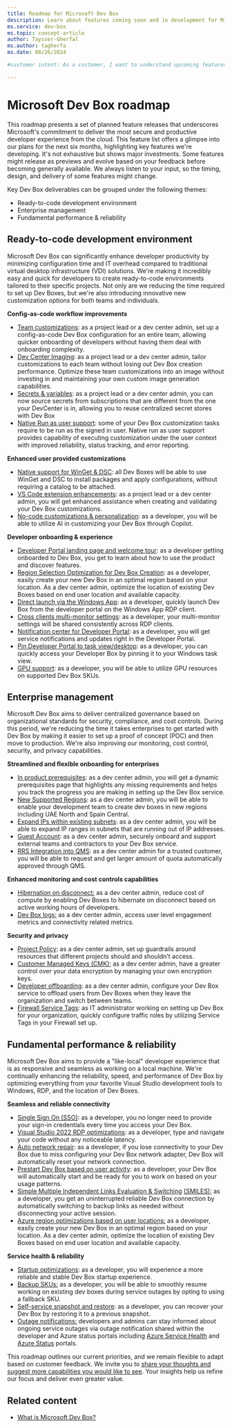 ```yaml
---
title: Roadmap for Microsoft Dev Box
description: Learn about features coming soon and in development for Microsoft Dev Box.
ms.service: dev-box
ms.topic: concept-article
author: Taysser-Gherfal
ms.author: tagherfa
ms.date: 08/26/2024

#customer intent: As a customer, I want to understand upcoming features and enhancements in Microsoft Dev Box so that I can plan and optimize development and deployment strategies.

---
```

# Microsoft Dev Box roadmap

This roadmap presents a set of planned feature releases that underscores Microsoft's commitment to deliver the most secure and productive developer experience from the cloud. This feature list offers a glimpse into our plans for the next six months, highlighting key features we're developing. It's not exhaustive but shows major investments. Some features might release as previews and evolve based on your feedback before becoming generally available. We always listen to your input, so the timing, design, and delivery of some features might change.

Key Dev Box deliverables can be grouped under the following themes:

- Ready-to-code development environment
- Enterprise management
- Fundamental performance & reliability  

## Ready-to-code development environment

Microsoft Dev Box can significantly enhance developer productivity by minimizing configuration time and IT overhead compared to traditional virtual desktop infrastructure (VDI) solutions. We're making it incredibly easy and quick for developers to create ready-to-code environments tailored to their specific projects. Not only are we reducing the time required to set up Dev Boxes, but we're also introducing innovative new customization options for both teams and individuals.

**Config-as-code workflow improvements**

- [Team customizations](https://developercommunity.visualstudio.com/t/Share-customization-files-across-my-team/10729596?sort=newest): as a project lead or a dev center admin, set up a config-as-code Dev Box configuration for an entire team, allowing quicker onboarding of developers without having them deal with onboarding complexity.
- [Dev Center Imaging](https://developercommunity.visualstudio.com/t/Speed-up-Dev-Box-customization-using-a-c/10729598): as a project lead or a dev center admin, tailor customizations to each team without losing out Dev Box creation performance. Optimize these team customizations into an image without investing in and maintaining your own custom image generation capabilities. 
- [Secrets & variables](https://developercommunity.visualstudio.com/t/Customization-YAMLs:-Use-secrets-from-a/10729608?sort=newest): as a project lead or a dev center admin, you can now source secrets from subscriptions that are different from the one your DevCenter is in, allowing you to reuse centralized secret stores with Dev Box
- [Native Run as user support](https://developercommunity.visualstudio.com/t/Improve-run-as-user-support-for-Dev-Box/10719951): some of your Dev Box customization tasks require to be run as the signed in user. Native run as user support provides capability of executing customization under the user context with improved reliability, status tracking, and error reporting. 

**Enhanced user provided customizations**

- [Native support for WinGet & DSC](https://developercommunity.visualstudio.com/t/I-would-like-my-Dev-Box-to-run-Winget-an/10719983): all Dev Boxes will be able to use WinGet and DSC to install packages and apply configurations, without requiring a catalog to be attached.
- [VS Code extension enhancements](https://marketplace.visualstudio.com/items?itemName=DevCenter.ms-devbox): as a project lead or a dev center admin, you will get enhanced assistance when creating and validating your Dev Box customizations.
- [No-code customizations & personalization](https://developercommunity.visualstudio.com/t/I-would-like-to-use-Dev-Box-customizatio/10719976): as a developer, you will be able to utilize AI in customizing your Dev Box through Copilot.

**Developer onboarding & experience**

- [Developer Portal landing page and welcome tour](https://developercommunity.microsoft.com/t/Developer-Portal-landing-page-and-welcom/10720999): as a developer getting onboarded to Dev Box, you get to learn about how to use the product and discover features.
- [Region Selection Optimization for Dev Box Creation](): as a developer, easily create your new Dev Box in an optimal region based on your location. As a dev center admin, optimize the location of existing Dev Boxes based on end user location and available capacity.
- [Direct launch via the Windows App](): as a developer, quickly launch Dev Box from the developer portal on the Windows App RDP client.
- [Cross clients multi-monitor settings](): as a developer, your multi-monitor settings will be shared consistently across RDP clients.
- [Notification center for Developer Portal](): as a developer, you will get service notifications and updates right in the Developer Portal.
- [Pin Developer Portal to task view/desktop](https://developercommunity.visualstudio.com/t/Ping-to-task-view-is-not-quite-working-f/10719957): as a developer, you can quickly access your Developer Box by pinning it to your Windows task view.
- [GPU support](https://developercommunity.visualstudio.com/t/Siemens-Healthineers-When-Dev-Box-will/10282265): as a developer, you will be able to utilize GPU resources on supported Dev Box SKUs. 

## Enterprise management

Microsoft Dev Box aims to deliver centralized governance based on organizational standards for security, compliance, and cost controls. During this period, we're reducing the time it takes enterprises to get started with Dev Box by making it easier to set up a proof of concept (POC) and then move to production. We're also improving our monitoring, cost control, security, and privacy capabilities.

**Streamlined and flexible onboarding for enterprises**

- [In product prerequisites](): as a dev center admin, you will get a dynamic prerequisites page that highlights any missing requirements and helps you track the progress you are making in setting up the Dev Box service.
- [New Supported Regions](): as a dev center admin, you will be able to enable your development team to create dev boxes in new regions including UAE North and Spain Central.
- [Expand IPs within existing subnets](): as a dev center admin, you will be able to expand IP ranges in subnets that are running out of IP addresses.
- [Guest Account](https://developercommunity.visualstudio.com/t/Enable-Guest-accountsVendors-to-access-/10290470): as a dev center admin, securely onboard and support external teams and contractors to your Dev Box service.
- [RRS Integration into QMS](): as a dev center admin for a trusted customer, you will be able to request and get larger amount of quota automatically approved through QMS.

**Enhanced monitoring and cost controls capabilities**

- [Hibernation on disconnect:](https://developercommunity.visualstudio.com/t/Customize-hibernation-options/10640621?entry=suggestion&q=hibernation+disconnect) as a dev center admin, reduce cost of compute by enabling Dev Boxes to hibernate on disconnect based on active working hours of developers.
- [Dev Box logs:](https://developercommunity.visualstudio.com/t/When-Microsoft-Monitoring-Agent-will-be/10471575?entry=suggestion&q=Azure+Monitor) as a dev center admin, access user level engagement metrics and connectivity related metrics. 

**Security and privacy**

- [Project Policy](https://developercommunity.visualstudio.com/t/Curation-for-Dev-Center-and-Projects-und/10719953): as a dev center admin, set up guardrails around resources that different projects should and shouldn't access.
- [Customer Managed Keys (CMK):](https://developercommunity.visualstudio.com/t/Encryption-with-customer-managed-keys-fo/10720463) as a dev center admin, have a greater control over your data encryption by managing your own encryption keys.
- [Developer offboarding](https://developercommunity.visualstudio.com/t/Provide-a-means-to-do-external-cleanup/10670632?q=delete+unused+): as a dev center admin, configure your Dev Box service to offload users from Dev Boxes when they leave the organization and switch between teams.
- [Firewall Service Tags](https://developercommunity.visualstudio.com/t/Dev-Box:-Advanced-notice-and-notificatio/10704156?q=firewall): as IT administrator working on setting up Dev Box for your organization, quickly configure traffic roles by utilizing Service Tags in your Firewall set up.  

## Fundamental performance & reliability

Microsoft Dev Box aims to provide a "like-local" developer experience that is as responsive and seamless as working on a local machine. We're continually enhancing the reliability, speed, and performance of Dev Box by optimizing everything from your favorite Visual Studio development tools to Windows, RDP, and the location of Dev Boxes.

**Seamless and reliable connectivity**

- [Single Sign On (SSO)](https://developercommunity.visualstudio.com/t/Enable-single-sign-on-for-dev-boxes/10720478): as a developer, you no longer need to provide your sign-in credentials every time you access your Dev Box.
- [Visual Studio 2022 RDP optimizations](https://developercommunity.microsoft.com/t/VS-and-VS-Code-optimizations-for-Dev-Box/10720946): as a developer, type and navigate your code without any noticeable latency.
- [Auto network repair](): as a developer, if you lose connectivity to your Dev Box due to miss configuring your Dev Box network adapter, Dev Box will automatically reset your network connection.
- [Prestart Dev Box based on user activity](): as a developer, your Dev Box will automatically start and be ready for you to work on based on your usage patterns. 
- [Simple Multiple Independent Links Evaluation & Switching](https://developercommunity.microsoft.com/t/Reliable-Connectivity-to-Dev-Box/10720996) [(SMILES):](https://developercommunity.microsoft.com/t/Reliable-Connectivity-to-Dev-Box/10720996) as a developer, you get an uninterrupted reliable Dev Box connection by automatically switching to backup links as needed without disconnecting your active session.
- [Azure region optimizations based on user locations:](https://developercommunity.visualstudio.com/t/Move-VM-to-different-poolregion/10277787) as a developer, easily create your new Dev Box in an optimal region based on your location. As a dev center admin, optimize the location of existing Dev Boxes based on end user location and available capacity. 

**Service health & reliability**

- [Startup optimizations](https://developercommunity.visualstudio.com/t/Startup-optimizations-for-Dev-box/10781438): as a developer, you will experience a more reliable and stable Dev Box startup experience.
- [Backup SKUs:](https://developercommunity.visualstudio.com/t/Back-up-SKUs-in-case-of-capacity-outage/10720451) as a developer, you will be able to smoothly resume working on existing dev boxes during service outages by opting to using a fallback SKU.
- [Self-service snapshot and restore](https://developercommunity.visualstudio.com/t/Self-serve-snapshot-and-restore/10719611): as a developer, you can recover your Dev Box by restoring it to a previous snapshot.
- [Outage notifications:](https://developercommunity.visualstudio.com/t/Outage-notifications-for-Dev-Box/10720453) developers and admins can stay informed about ongoing service outages via outage notification shared within the developer and Azure status portals including [Azure Service Health](https://azure.microsoft.com/en-us/get-started/azure-portal/service-health) and [Azure Status](https://azure.status.microsoft/en-us/status) portals.


This roadmap outlines our current priorities, and we remain flexible to adapt based on customer feedback. We invite you to [share your thoughts and suggest more capabilities you would like to see](https://aka.ms/DevBox/Feedback). Your insights help us refine our focus and deliver even greater value.

## Related content

- [What is Microsoft Dev Box?](overview-what-is-microsoft-dev-box.md)
